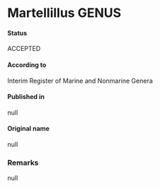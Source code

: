 # Martellillus GENUS

#### Status
ACCEPTED

#### According to
Interim Register of Marine and Nonmarine Genera

#### Published in
null

#### Original name
null

### Remarks
null